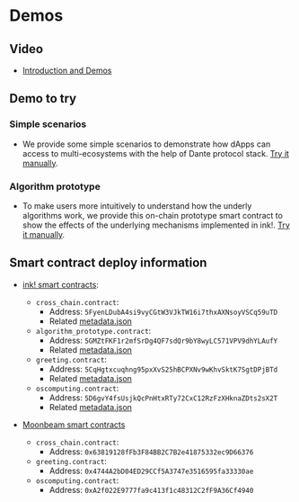 # Demos

## Video

* [Introduction and Demos]()

## Demo to try

### Simple scenarios
* We provide some simple scenarios to demonstrate how dApps can access to multi-ecosystems with the help of Dante protocol stack. [Try it manually](./interoperation/).

### Algorithm prototype
* To make users more intuitively to understand how the underly algorithms work, we provide this on-chain prototype smart contract to show the effects of the underlying mechanisms implemented in ink!. [Try it manually](../src/ink!/algorithm-prototype/).

## Smart contract deploy information
- [ink! smart contracts](https://polkadot.js.org/apps/?rpc=wss%3A%2F%2Frococo-contracts-rpc.polkadot.io#/contracts): 
    - `cross_chain.contract`: 
        - Address: `5FyenLDubA4si9vyCGtW3VJkTW16i7thxAXNsoyVSCq59uTD`
        - Related [metadata.json](../src/ink!/core-contract/bin/cross_chain_metadata.json)
    - `algorithm_prototype.contract`:
        - Address: `5GMZtFKF1r2mfSrDg4QF7sdQr9bY8wyLC571VPV9dhYLAufY`
        - Related [metadata.json](../src/ink!/algorithm-prototype/bin/metadata.json)
    - `greeting.contract`:          
        - Address: `5CqHgtxcuqhng95pxXvS25hBCPXNv9wKhvSktK7SgtDPjBTd`
        - Related [metadata.json](../src/ink!/usage-contract/greeting/bin/greeting_metadata.json)
    - `oscomputing.contract`:
        - Address: `5D6gvY4fsUsjkQcPnHtxRTy72CxC12RzFzXHknaZDts2sX2T`
        - Related [metadata.json](../src/ink!/usage-contract/oscomputing/bin/os_computing_metadata.json)

- [Moonbeam smart contracts](https://moonbase.moonscan.io/)
    - `cross_chain.contract`: 
        - Address: `0x63819128fFb3F84BB2C7B2e41875332ec9D66376`
    - `greeting.contract`:          
        - Address: `0x4744A2bD04ED29CCf5A3747e3516595fa33330ae`
    - `oscomputing.contract`:
        - Address: `0xA2f022E9777fa9c413f1c48312C2fF9A36Cf4940`
